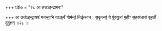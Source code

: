 +++
title = "२८ आ तत्तऽइन्द्रायवः"

+++
आ तत्त॑ऽइन्द्रा॒यवः॑ पनन्ता॒भि यऽऊ॒र्वं गोम॑न्तं॒ तितृ॑त्सान्। स॒कृ॒त्स्वं᳕ ये पु॑रुपु॒त्रां म॒हीꣳ स॒हस्र॑धारां बृह॒तीं दुदु॑क्षन् ॥२८ ॥